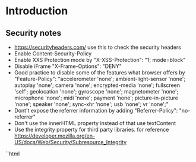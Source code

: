 # Introduction

## Security notes
- https://securityheaders.com/ use this to check the security headers
- Enable Content-Security-Policy
- Enable XXS Protection mode by "X-XSS-Protection": "1; mode=block"
- Disable iFrame "X-Frame-Options": "DENY"
- Good practice to disable some of the features what browser offers by "Feature-Policy": "accelerometer 'none'; ambient-light-sensor 'none'; autoplay 'none'; camera 'none'; encrypted-media 'none'; fullscreen 'self'; geolocation 'none'; gyroscope 'none'; magnetometer 'none'; microphone 'none'; midi 'none'; payment 'none';  picture-in-picture 'none'; speaker 'none'; sync-xhr 'none'; usb 'none'; vr 'none';"
- Dont't expose the referrer information by adding "Referrer-Policy": "no-referrer"
- Don't use the innerHTML property instead of that use textContent
- Use the integrity property for third party libraries. for reference https://developer.mozilla.org/en-US/docs/Web/Security/Subresource_Integrity

``html
<script src="https://example.com/example-framework.js"
        integrity="sha384-oqVuAfXRKap7fdgcCY5uykM6+R9GqQ8K/ux..."
        crossorigin="anonymous"></script>

```